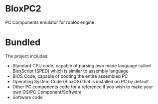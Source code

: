 # BloxPC2
PC Components emulator for roblox engine

# Bundled
The project includes:
* Standard CPU code, capable of parsing own made language called BloxScript (SPED) which is similar to assembly language
* BIOS Code, capable of booting the entire assembled PC
* Operating System Code (BloxOS) that is installed on PC by default
* Other PC components code for a reference if you wish to make your own OS/PC Component/Software
* Software code

